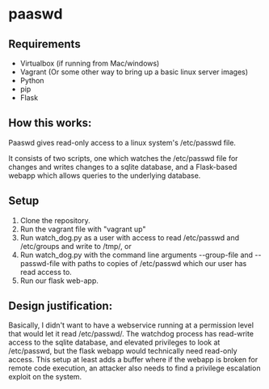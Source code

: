 # paaswd

## Requirements
- Virtualbox (if running from Mac/windows)
- Vagrant (Or some other way to bring up a basic linux server images)
- Python
- pip
- Flask

## How this works:

Paaswd gives read-only access to a linux system's /etc/passwd file.

It consists of two scripts, one which watches the /etc/passwd file for changes and writes changes to a sqlite database, and a Flask-based webapp which allows queries to the underlying database.

## Setup

1. Clone the repository.
2. Run the vagrant file with "vagrant up"
1. Run watch_dog.py as a user with access to read /etc/passwd and /etc/groups and write to /tmp/, or
2. Run watch_dog.py with the command line arguments --group-file and --passwd-file with paths to copies of /etc/passwd which our user has read access to.
3. Run our flask web-app. 


## Design justification:

Basically, I didn't want to have a webservice running at a permission level that would let it read /etc/passwd/.
The watchdog process has read-write access to the sqlite database, and elevated privileges to look at /etc/passwd, but the flask webapp would technically need read-only access. This setup at least adds a buffer where if the webapp is broken for remote code execution, an attacker also needs to find a privilege escalation exploit on the system.